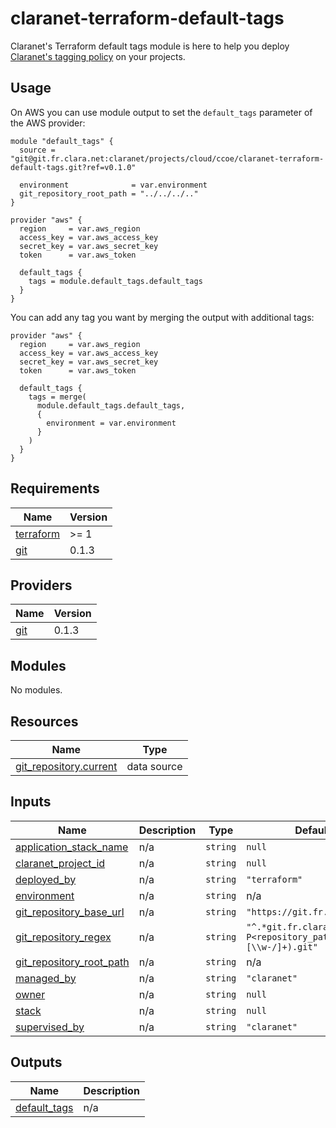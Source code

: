 # claranet-terraform-default-tags

Claranet's Terraform default tags module is here to help you deploy
[Claranet's tagging policy](https://claranet-fr.atlassian.net/wiki/spaces/CCoE/pages/782927917/Tagging+Policy+v2)
on your projects.

## Usage

On AWS you can use module output to set the `default_tags` parameter of the
AWS provider:

```hcl
module "default_tags" {
  source = "git@git.fr.clara.net:claranet/projects/cloud/ccoe/claranet-terraform-default-tags.git?ref=v0.1.0"

  environment              = var.environment
  git_repository_root_path = "../../../.."
}

provider "aws" {
  region     = var.aws_region
  access_key = var.aws_access_key
  secret_key = var.aws_secret_key
  token      = var.aws_token

  default_tags {
    tags = module.default_tags.default_tags
  }
}
```

You can add any tag you want by merging the output with additional tags:

```hcl
provider "aws" {
  region     = var.aws_region
  access_key = var.aws_access_key
  secret_key = var.aws_secret_key
  token      = var.aws_token

  default_tags {
    tags = merge(
      module.default_tags.default_tags,
      {
        environment = var.environment
      }
    )
  }
}
```

<!-- BEGINNING OF PRE-COMMIT-TERRAFORM DOCS HOOK -->
## Requirements

| Name | Version |
|------|---------|
| <a name="requirement_terraform"></a> [terraform](#requirement\_terraform) | >= 1 |
| <a name="requirement_git"></a> [git](#requirement\_git) | 0.1.3 |

## Providers

| Name | Version |
|------|---------|
| <a name="provider_git"></a> [git](#provider\_git) | 0.1.3 |

## Modules

No modules.

## Resources

| Name | Type |
|------|------|
| [git_repository.current](https://registry.terraform.io/providers/innovationnorway/git/0.1.3/docs/data-sources/repository) | data source |

## Inputs

| Name | Description | Type | Default | Required |
|------|-------------|------|---------|:--------:|
| <a name="input_application_stack_name"></a> [application\_stack\_name](#input\_application\_stack\_name) | n/a | `string` | `null` | no |
| <a name="input_claranet_project_id"></a> [claranet\_project\_id](#input\_claranet\_project\_id) | n/a | `string` | `null` | no |
| <a name="input_deployed_by"></a> [deployed\_by](#input\_deployed\_by) | n/a | `string` | `"terraform"` | no |
| <a name="input_environment"></a> [environment](#input\_environment) | n/a | `string` | n/a | yes |
| <a name="input_git_repository_base_url"></a> [git\_repository\_base\_url](#input\_git\_repository\_base\_url) | n/a | `string` | `"https://git.fr.clara.net"` | no |
| <a name="input_git_repository_regex"></a> [git\_repository\_regex](#input\_git\_repository\_regex) | n/a | `string` | `"^.*git.fr.clara.net[:/](?P<repository_path>[\\w-/]+).git"` | no |
| <a name="input_git_repository_root_path"></a> [git\_repository\_root\_path](#input\_git\_repository\_root\_path) | n/a | `string` | n/a | yes |
| <a name="input_managed_by"></a> [managed\_by](#input\_managed\_by) | n/a | `string` | `"claranet"` | no |
| <a name="input_owner"></a> [owner](#input\_owner) | n/a | `string` | `null` | no |
| <a name="input_stack"></a> [stack](#input\_stack) | n/a | `string` | `null` | no |
| <a name="input_supervised_by"></a> [supervised\_by](#input\_supervised\_by) | n/a | `string` | `"claranet"` | no |

## Outputs

| Name | Description |
|------|-------------|
| <a name="output_default_tags"></a> [default\_tags](#output\_default\_tags) | n/a |
<!-- END OF PRE-COMMIT-TERRAFORM DOCS HOOK -->
